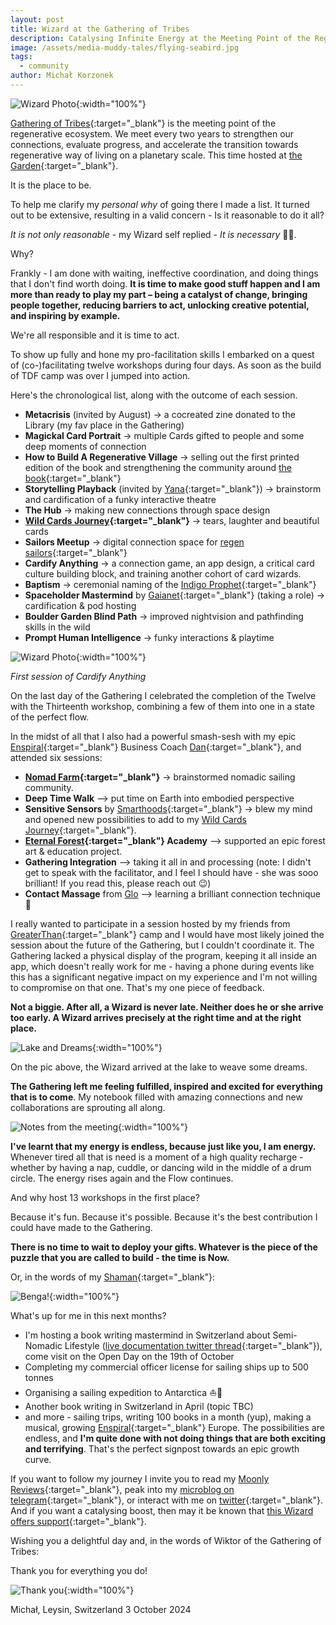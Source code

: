 ```yaml
---
layout: post
title: Wizard at the Gathering of Tribes
description: Catalysing Infinite Energy at the Meeting Point of the Regenerative Ecosystem
image: /assets/media-muddy-tales/flying-seabird.jpg
tags:
  - community
author: Michał Korzonek
---
```


![Wizard Photo](/assets/media-wizard-of-the-gathering/wizard.jpg){:width="100%"}

[Gathering of Tribes](https://gatheringoftribes.earth/){:target="_blank"} is the meeting point of the regenerative ecosystem. We meet every two years to strengthen our connections, evaluate progress, and accelerate the transition towards regenerative way of living on a planetary scale. This time hosted at [the Garden](https://labs.thegarden.pt/){:target="_blank"}.

It is the place to be.

To help me clarify my *personal why* of going there I made a list. It turned out to be extensive, resulting in a valid concern - Is it reasonable to do it all?

*It is not only reasonable* - my Wizard self replied - *It is necessary* 🧙‍♂️.

Why?

Frankly - I am done with waiting, ineffective coordination, and doing things that I don't find worth doing. **It is time to make good stuff happen and I am more than ready to play my part – being a catalyst of change, bringing people together, reducing barriers to act, unlocking creative potential, and inspiring by example.**

We're all responsible and it is time to act.

To show up fully and hone my pro-facilitation skills I embarked on a quest of (co-)facilitating twelve workshops during four days. As soon as the build of TDF camp was over I jumped into action.

Here's the chronological list, along with the outcome of each session.

- **Metacrisis** (invited by August) -> a cocreated zine donated to the Library (my fav place in the Gathering)
- **Magickal Card Portrait** -> multiple Cards gifted to people and some deep moments of connection
- **How to Build A Regenerative Village** -> selling out the first printed edition of the book and strengthening the community around [the book](https://treehousedao.earth/){:target="_blank"}
- **Storytelling Playback** (invited by [Yana](https://yanamori.com/){:target="_blank"}) -> brainstorm and cardification of a funky interactive theatre
- **The Hub** -> making new connections through space design
- **[Wild Cards Journey](https://wildwizards.xyz/#journey){:target="_blank"}** -> tears, laughter and beautiful cards
- **Sailors Meetup** -> digital connection space for [regen sailors](https://t.me/+HFn4THoqsIE1YTVk){:target="_blank"}
- **Cardify Anything** -> a connection game, an app design, a critical card culture building block, and training another cohort of card wizards.
- **Baptism** -> ceremonial naming of the [Indigo Prophet](https://soundcloud.com/indigoprophet){:target="_blank"}
- **Spaceholder Mastermind** by [Gaianet](https://www.gaianet.earth/){:target="_blank"} (taking a role) -> cardification & pod hosting
- **Boulder Garden Blind Path** -> improved nightvision and pathfinding skills in the wild
- **Prompt Human Intelligence** -> funky interactions & playtime

![Wizard Photo](/assets/media-wizard-of-the-gathering/cardify-garden-library.jpg){:width="100%"}

*First session of Cardify Anything*

On the last day of the Gathering I celebrated the completion of the Twelve with the Thirteenth workshop, combining a few of them into one in a state of the perfect flow.

In the midst of all that I also had a powerful smash-sesh with my epic [Enspiral](https://www.enspiral.com/){:target="_blank"} Business Coach [Dan](https://twitter.com/DanAlexiLewis){:target="_blank"}, and attended six sessions:

- **[Nomad Farm](https://www.nomadfarm.co/){:target="_blank"}** -> brainstormed nomadic sailing community.
- **Deep Time Walk** –> put time on Earth into embodied perspective
- **Sensitive Sensors** by [Smarthoods](https://smarthoods.eco/){:target="_blank"} -> blew my mind and opened new possibilities to add to my [Wild Cards Journey](https://wildwizards.xyz/#journey){:target="_blank"}.
- **[Eternal Forest](https://eternalforest.earth/){:target="_blank"} Academy** –> supported an epic forest art & education project.
- **Gathering Integration** –> taking it all in and processing (note: I didn't get to speak with the facilitator, and I feel I should have - she was sooo brilliant! If you read this, please reach out 😉)
- **Contact Massage** from [Glo](https://www.linkedin.com/in/glo-moss) –> learning a brilliant connection technique 🤍

I really wanted to participate in a session hosted by my friends from [GreaterThan](https://www.greaterthan.works/){:target="_blank"} camp and I would have most likely joined the session about the future of the Gathering, but I couldn't coordinate it. The Gathering lacked a physical display of the program, keeping it all inside an app, which doesn't really work for me - having a phone during events like this has a significant negative impact on my experience and I'm not willing to compromise on that one. That's my one piece of feedback.

**Not a biggie. After all, a Wizard is never late. Neither does he or she arrive too early. A Wizard arrives precisely at the right time and at the right place.**

![Lake and Dreams](/assets/media-wizard-of-the-gathering/weaving-lake.jpg){:width="100%"}

On the pic above, the Wizard arrived at the lake to weave some dreams.

**The Gathering left me feeling fulfilled, inspired and excited for everything that is to come**. My notebook filled with amazing connections and new collaborations are sprouting all along.

![Notes from the meeting](/assets/media-wizard-of-the-gathering/audrey-michal-notes.jpg){:width="100%"}

**I've learnt that my energy is endless, because just like you, I am energy.** Whenever tired all that is need is a moment of a high quality recharge - whether by having a nap, cuddle, or dancing wild in the middle of a drum circle. The energy rises again and the Flow continues.

And why host 13 workshops in the first place? 

Because it's fun. Because it's possible. Because it's the best contribution I could have made to the Gathering.

**There is no time to wait to deploy your gifts. Whatever is the piece of the puzzle that you are called to build - the time is Now.**

Or, in the words of my [Shaman](https://t.me/brianmongo){:target="_blank"}:

![Benga!](/assets/media-wizard-of-the-gathering/benga-solstice.jpg){:width="100%"}

What's up for me in this next months?

- I'm hosting a book writing mastermind in Switzerland about Semi-Nomadic Lifestyle ([live documentation twitter thread](https://x.com/michalkorzonek/status/1840820973081088202){:target="_blank"}), come visit on the Open Day on the 19th of October
- Completing my commercial officer license for sailing ships up to 500 tonnes
- Organising a sailing expedition to Antarctica ⛵️🧊
- Another book writing in Switzerland in April (topic TBC)
- and more - sailing trips, writing 100 books in a month (yup), making a musical, growing [Enspiral](https://www.enspiral.com/){:target="_blank"} Europe. The possibilities are endless, and **I'm quite done with not doing things that are both exciting and terrifying**. That's the perfect signpost towards an epic growth curve. 

If you want to follow my journey I invite you to read my [Moonly Reviews](https://michalkorzonek.substack.com/){:target="_blank"}, peak into my [microblog on telegram](https://t.me/sailorwizard){:target="_blank"}, or interact with me on [twitter](https://twitter.com/michalkorzonek){:target="_blank"}. And if you want a catalysing boost, then may it be known that [this Wizard offers support](/){:target="_blank"}.

Wishing you a delightful day and, in the words of Wiktor of the Gathering of Tribes:

Thank you for everything you do!

![Thank you](/assets/media-wizard-of-the-gathering/thank-you.jpg){:width="100%"}

Michał,
Leysin, Switzerland
3 October 2024








